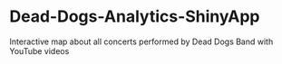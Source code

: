 # Dead-Dogs-Analytics-ShinyApp
Interactive map about all concerts performed by Dead Dogs Band with YouTube videos
